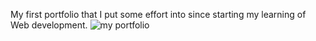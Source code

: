 My first portfolio that I put some effort into since starting my learning of Web development.
![my portfolio](https://user-images.githubusercontent.com/72534647/214172502-143432ae-2795-4768-a1fa-990c9fa782ea.png)
